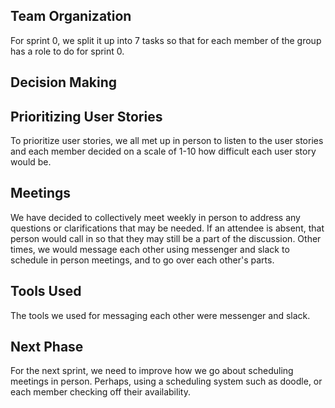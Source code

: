 ## Team Organization

For sprint 0, we split it up into 7 tasks so that for each member of the group has a role to do for sprint 0. 
  
## Decision Making

## Prioritizing User Stories

To prioritize user stories, we all met up in person to listen to the user stories and each member decided on a scale of 1-10 how difficult each user story would be.

## Meetings

We have decided to collectively meet weekly in person to address any questions or clarifications that may be needed. If an attendee is absent, that person would call in so that they may still be a part of the discussion. Other times, we would message each other using messenger and slack to schedule in person meetings, and to go over each other's parts.

## Tools Used

The tools we used for messaging each other were messenger and slack.

## Next Phase

For the next sprint, we need to improve how we go about scheduling meetings in person. Perhaps, using a scheduling system such as doodle, or each member checking off their availability. 
